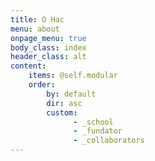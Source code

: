 ```yaml
---
title: О Нас
menu: about
onpage_menu: true
body_class: index
header_class: alt
content:
    items: @self.modular
    order:
        by: default
        dir: asc
        custom:
              - _school
              - _fundator
              - _collaborators
---
```

